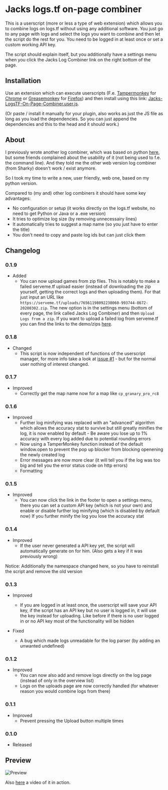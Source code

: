 # Jacks logs.tf on-page combiner

This is a userscript (more or less a type of web extension) which allows you to combine logs on logs.tf without using any additional software. You just go to any page with logs and select the logs you want to combine and then let the script do the rest for you. You need to be logged in at least once or set a custom working API key.

The script should explain itself, but you additionally have a settings menu when you click the Jacks Log Combiner link on the right bottom of the page.

## Installation

Use an extension which can execute userscripts (F.e. [Tampermonkey](https://chrome.google.com/webstore/detail/tampermonkey/dhdgffkkebhmkfjojejmpbldmpobfkfo) for [Chrome](https://www.google.com/chrome/) or [Greasemonkey](https://addons.mozilla.org/en-US/firefox/addon/greasemonkey/)  for [Firefox](https://www.mozilla.org/firefox))
and then install using this link: [Jacks-LogsTF-On-Page-Combiner.user.js](https://github.com/NetroScript/Jacks-LogsTF-On-Page-Combiner/raw/master/Jacks-LogsTF-On-Page-Combiner.user.js).

(Or paste / install it manually for your plugin, also works as just the JS file as long as you load the dependencies. So you can just append the dependencies and this to the head and it should work.)

## About

I previously wrote another log combiner, which was based on python [here](https://github.com/NetroScript/Jacks-TF2LogCombiner), but some friends complained about the usability of it (not being used to f.e. the command line). And they told me the other web version log combiner (from Sharky) doesn't work / exist anymore.

So I took my time to write a new, user friendly, web one, based on my python version.

Compared to (my and) other log combiners it should have some key advantages:

* No configuration or setup (it works directly on the logs.tf website, no need to get Python or Java or a .exe version)
* It tries to optimize log size (by removing unnecessairy lines)
* It automatically tries to suggest a map name (so you just have to enter the title)
* You don't need to copy and paste log ids but can just click them

## Changelog

### 0.1.9

* Added
  * You can now upload games from zip files. This is notably to make a failed serveme.tf upload easier (instead of downloading the zip yourself, getting the correct logs and then uploading them). For that just input an URL like `https://serveme.tf/uploads/76561198092238060-993744-8672-20200302.zip`. The new option is in the settings menu (bottom of every page, the link called Jacks Log Combiner) and then `Upload Logs from a zip`. If you want to upload a failed log from serveme.tf you can find the links to the demo/zips [here](https://serveme.tf/reservations-played).

### 0.1.8

* Changed
  * This script is now independent of functions of the userscript manager, for more info take a look at [issue #1](https://github.com/NetroScript/Jacks-LogsTF-On-Page-Combiner/issues/1) - but for the normal user nothing of interest changed.

### 0.1.7

* Improved
  * Correctly get the map name now for a map like `cp_granary_pro_rc8`

### 0.1.6

* Improved
  * Further log minifying was replaced with an "advanced" algorithm which allows the accuracy stat to survive but still greatly minifies the log, it is now enabled by default - Be aware you lose up to 1% accuracy with every log added due to potential rounding errors
  * Now using a TamperMonkey function instead of the default window.open to prevent the pop up blocker from blocking openening the newly created log
  * Error messages are now more clear (it will tell you if the log was too big and tell you the error status code on http errors)
  * Formatting

### 0.1.5

* Improved
  * You can now click the link in the footer to open a settings menu, there you can set a custom API key (which is not your own) and enable or disable further log minifying (which is disabled by default now) If you further minify the log you lose the accuracy stat

### 0.1.4

* Improved
  * If the user never generated a API key yet, the script will automatically generate on for him. (Also gets a key if it was previously wrong)

Notice:
    Additionally the namespace changed here, so you have to reinstall the script and remove the old version

### 0.1.3

* Improved
  * If you are logged in at least once, the userscript will save your API key, if the script has an API key but no user is logged in, it will use the key instead for uploading. Like before if there is no user logged in or no API key most of the functionality will be hidden

* Fixed
  * A bug which made logs unreadable for the log parser (by adding an unwanted undefined)

### 0.1.2

* Improved
  * You can now also add and remove logs directly on the log page (instead of only in the overview list)
  * Logs on the uploads page are now correctly handled (for whatever reason you would combine logs from there)

### 0.1.1

* Improved
  * Prevent pressing the Upload button multiple times

### 0.1.0

* Released

## Preview

![Preview](https://i.imgur.com/PvbewME.png)

Also [here](https://streamable.com/a1b8v) a video of it in action.
